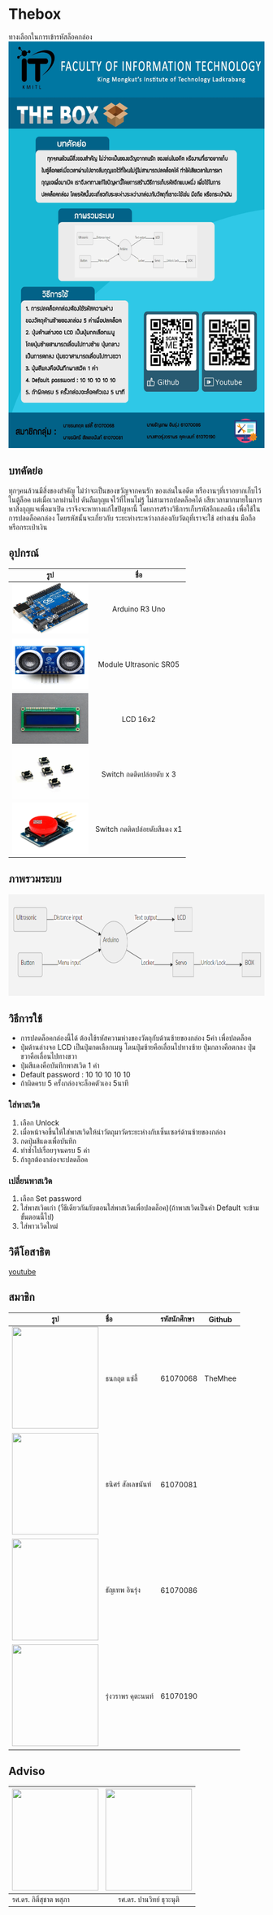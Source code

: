 # Thebox
ทางเลือกในการเข้ารหัสล็อคกล่อง
<img src="https://github.com/TheMhee/THEBOX/blob/master/poster.jpg" width="600" height="800"/>

## บทคัดย่อ
 ทุกๆคนล้วนมีสิ่งของสำคัญ ไม่ว่าจะเป็นของขวัญจากคนรัก ของเล่นในอดีต หรืองานๆที่เราอยากเก็บไว้ในตู้ล็อค แต่เมื่อเวลาผ่านไป ดันลืมกุญแจไว้ที่ไหนไม่รู้ ไม่สามารถปลดล็อคได้ เสียเวลามากมายในการหาสิ่งกุญแจเพื่อมาเปิด เราจึงจะหาทางแก้ไขปัญหานี้ โดยการสร้างวิธีการเก็บรหัสอีกแลลนึง เพื่อใช้ในการปลดล็อคกล่อง โดยรหัสนั้นจะเกี่ยวกับ ระยะห่างระหว่างกล่องกับวัตถุที่เราจะใช้ อย่างเช่น มือถือ หรือกระเป๋าเงิน

## อุปกรณ์
| รูป   |      ชื่อ      |
|----------|:-------------:|
| <img src="https://github.com/TheMhee/THEBOX/blob/master/pic/r3.jpg" width="150" height="100"/> | Arduino R3 Uno |
| <img src="https://github.com/TheMhee/THEBOX/blob/master/pic/sr05.jpg" width="150" height="100"/> |  Module Ultrasonic SR05 |
| <img src="https://github.com/TheMhee/THEBOX/blob/master/pic/lcd.jpg" width="150" height="100"/> | LCD 16x2 |
| <img src="https://github.com/TheMhee/THEBOX/blob/master/pic/sw1.jpg" width="150" height="100"/> | Switch กดติดปล่อยดับ x 3|
| <img src="https://github.com/TheMhee/THEBOX/blob/master/pic/swr.jpg" width="150" height="100"/> | Switch กดติดปล่อยดับสีแดง x1 |


## ภาพรวมระบบ
<img src="https://github.com/TheMhee/THEBOX/blob/master/pic/Untitled.png" width="800" height="200"/>

## วิธีการใช้
- การปลดล็อคกล่องนี้ได้ ต้องใช้รหัสความห่างของวัตถุกับด้านซ้ายของกล่อง 5ค่า เพื่อปลดล็อค
- ปุ่มด้านล่างจอ LCD เป็นปุ่มกดเลือกเมนู โดนปุ่มซ้ายคือเลื่อนไปทางซ้าย ปุ่มกลางคือตกลง ปุ่มขวาคือเลื่อนไปทางขวา
- ปุ่มสีแดงคือบันทึกพาสเวิด 1 ค่า
- Default password : 10 10 10 10 10
- ถ้าผิดครบ 5 ครั้งกล่องจะล็อคตัวเอง 5นาที
 ### ใส่พาสเวิด
 1. เลือก Unlock
 2. เมื่อหน้าจอขึ้นให้ใส่พาสเวิดให้นำวัตถุมาวัดระยะห่างกับเซ็นเซอร์ด้านซ้ายของกล่อง
 3. กดปุ่มสีแดงเพื่อบันทึก
 4. ทำซ้ำไปเรื่อยๆจนครบ 5 ค่า
 5. ถ้าถูกต้องกล่องจะปลดล็อค
### เปลี่ยนพาสเวิด
 1. เลือก Set password
 2. ใส่พาสเวิดเก่า (วืธีเดียวกันกับตอนใส่พาสเวิดเพื่อปลดล็อค)(ถ้าพาสเวิดเป็นค่า Default จะข้ามขั้นตอนนี้ไป)
 3. ใส่พาวเวิดใหม่
 
 ## วิดีโอสาธิต
  [youtube](https://www.youtube.com/watch?v=WvHhYGzFPHE)
  
 ## สมาชิก
| รูป | ชื่อ | รหัสนักศึกษา | Github |
|----------|:-------------|:---------|:---------:|
| <img src="https://scontent.fbkk8-3.fna.fbcdn.net/v/t1.0-9/39525966_1851771524904165_7145607038192582656_n.jpg?_nc_cat=100&_nc_eui2=AeElfjwbnrzoMf3w9uDbfpemY4hbXbEPo1RQpMZ-6DdXfkKjOepyLdN9c0HEAhKHi7XLgFApIQQvX1o4wbo5xRAgo_wJ22eYkgwLfISysDGnTg&_nc_ht=scontent.fbkk8-3.fna&oh=e683564beab6353bff3f39030475d867&oe=5D30175A" width="170" height="200"> | ธนกฤต แซ่ลี้ | 61070068 | TheMhee |
| <img src="https://scontent.fbkk12-2.fna.fbcdn.net/v/t1.0-9/56119408_929299900794625_1260594998982737920_n.jpg?_nc_cat=105&_nc_eui2=AeE7s-B5PAG6ifdQT3FlfkNkw5AuIPk8QwV2uvUQVNYDzsgWm8B0UHigdfTPfV7-sROQFWv-uM9yXgyu22t5E6UN9f43g1ZZKTe6Z7xW68B-FQ&_nc_ht=scontent.fbkk12-2.fna&oh=614455010cda6080ab341ee55d37fee8&oe=5D6B3FE0" width="170" height="200"> | ธนิศร์ สัลเลขนันท์ | 61070081 |  |
| <img src="https://scontent.fbkk12-2.fna.fbcdn.net/v/t1.0-9/55498759_2225253327550460_1214317306188922880_n.jpg?_nc_cat=104&_nc_eui2=AeEMQJhKiJv2jmBo0yHZxKQGCZjnuXSTnReHhvqb1fTU0qcgXfJnQI-Pgc7KXD14jaSvFilfP6R8WduaSNs1Bcfge52HJrS4wuIDnAPkRvnG5g&_nc_ht=scontent.fbkk12-2.fna&oh=cbf067060a18fc5949cef0f112967718&oe=5D7367C9" width="170" height="200"> | ธัญเทพ อินรุ่ง | 61070086 |  |
| <img src="https://scontent.fbkk8-2.fna.fbcdn.net/v/t1.0-1/c0.0.890.890a/51814829_1843939045735034_2131151699849510912_n.jpg?_nc_cat=103&_nc_eui2=AeGFmEvWQQxLQTrnAJXWIuWu59mVxwKbEZl7k0Ntrpwpl_Z_QbmADj10v4OiSP9WbXjezA0nL6EPcptJvqxIXCrqfTgvy3F0BbC1iisKKaRydg&_nc_ht=scontent.fbkk8-2.fna&oh=f09110e7ccd543ec0408bc875c614f8b&oe=5D2AC01F" width="170" height="200"> | รุ่งวราพร คุตะนนท์ | 61070190 |  |

 ## Adviso
 | <img src="https://scontent.fbkk8-3.fna.fbcdn.net/v/t1.0-9/14611010_10153805956002331_6002362915012083123_n.jpg?_nc_cat=111&_nc_eui2=AeFqpu8EDtg7jMN42r_6uuaFBvlGSHndvzQki6CZE4hPbOIppe1Otj_IFS7B9BAyhZLGYCn-zDneXYd4WC9kioAa5QBcDCC1LA9rd1-ebOdNqw&_nc_ht=scontent.fbkk8-3.fna&oh=611aa033d0ed16b8300e4b9cd490feab&oe=5D2AFF8F" width="170" height="200"/> | <img src="https://scontent.fbkk12-1.fna.fbcdn.net/v/t1.0-9/45577837_10156055460607532_5297625766278725632_n.jpg?_nc_cat=106&_nc_eui2=AeEUiMe76UWXpc0YvNOrpz6rTqE_jcVJgMXg0iY0c37G23x_RsEdLlIVF4PadM603MG1syxFfddltGbjrDvmg7S1lMo7Z3vpikwW9B7Nk2oABA&_nc_ht=scontent.fbkk12-1.fna&oh=871c8dbc2cf1dff1d8f732ddb794a7a9&oe=5D66B613" width="170" height="200"/> |
|----------|:------------:|
| รศ.ดร. กิติ์สุชาต พสุภา | รศ.ดร. ปานวิทย์ ธุวะนุติ |


